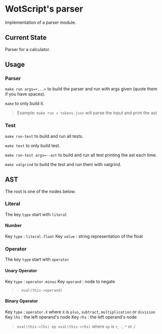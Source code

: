 # WotScript's parser

Implementation of a parser module.

## Current State

Parser for a calculator.

## Usage

### Parser

`make run args=<...>` to build the parser and run with args given (quote them if you have spaces).

`make` to only build it.

> Example:
> `make run < tokens.json` will parse the input and print the ast

### Test

`make run-test` to build and run all tests.

`make test` to only build test.

`make run-test args=--ast` to build and run all test printing the ast each time.

`make valgrind` to build the test and run them with valgrind.

## AST

The root is one of the nodes below.

### Literal

The key `type` start with `literal`

#### Number

Key `type` : `literal.float`
Key `value` : string representation of the float

### Operator

The key `type` start with `operator`

#### Unary Operator

Key `type` : `operator.minus`
Key `operand` : node to negate

> `- eval(this->operand)`

#### Binary Operator

Key `type` : `operator.X` where `X` is `plus`, `subtract`, `multiplication` or `division`
Key `lhs` : the left operand's node
Key `rhs` : the left operand's node

> `eval(this->lhs) op eval(this->rhs)` where `op` is `+`, `-`, `*` or `/`
